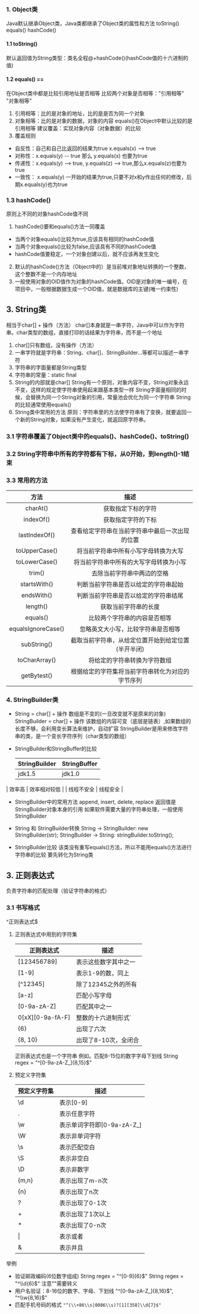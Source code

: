 ### 1. Object类

Java默认继承Object类，Java类都继承了Object类的属性和方法
toString()      equals()     hashCode()

#### 1.1 toString()

默认返回值为String类型：类名全程@+hashCode()(hashCode值的十六进制的值)
	
#### 1.2 equals()   ==

在Object类中都是比较引用地址是否相等
比较两个对象是否相等："引用相等"  "对象相等"
1. 引用相等：比的是对象的地址，比的是是否为同一个对象
2. 对象相等：比的是对象的数据，对象的内容
equals()在Object中默认比较的是引用相等
建议覆盖：实现对象内容（对象数据）的比较
3. 覆盖规则
- 自反性：自己和自己比返回的结果为true  x.equals(x) --> true
- 对称性：x.equals(y) -- true 那么 y.equals(x) 也要为true
- 传递性：x.equals(y) --> true, y.equals(z) --> true,那么x.equals(z)也要为true
- 一致性： x.equals(y) 一开始的结果为true,只要不对x和y作出任何的修改，后期x.equals(y)也为true

### 1.3 hashCode()
原则上不同的对象hashCode值不同
1. hashCode()要和equals()方法一同覆盖
- 当两个对象equals()比较为true,应该具有相同的hashCode值
- 当两个对象equals()比较为false,应该具有不同的hashCode值
- hashCode值要稳定，一个对象创建以后，就不应该再发生变化
2. 默认的hashCode()方法（Object中的）是当前堆对象地址转换的一个整数，这个整数不是一个内存地址
3. 一般使用对象的OID值作为对象的hashCode值。OID是对象的唯一编号，在项目中，一般根据数据生成一个OID值，就是数据库的主键(唯一约束性)

## 3. String类
相当于char[] + 操作（方法）
char[]本身就是一串字符，Java中可以作为字符串。char类型的数组，直接打印的话结果为字符串，而不是一个地址
1. char[]只有数组，没有操作（方法）
2. 一串字符就是字符串：String、char[]、StringBuilder...等都可以描述一串字符
3. 字符串的字面量都是String类型
4. 字符串的常量：static final
5. String的内部就是char[]
   String有一个原则，对象内容不变，String对象永远不变，这样的规定使字符串使用起来跟基本类型一样
   String字面量相同的时候，会替换为同一个String对象的引用，常量池会优化为同一个字符串
   String的比较通常使用equals()
6. String类中常用的方法
原则：字符串里的方法使字符串有了变换，就要返回一个新的String对象，如果没有产生变化，就返回原字符串。

### 3.1 字符串覆盖了Object类中的equals()、hashCode()、toString()
### 3.2 String字符串中所有的字符都有下标，从0开始，到length()-1结束
### 3.3 常用的方法

|        方法        |                        描述                         |
| :----------------: | :-------------------------------------------------: |
|      charAt()      |                 获取指定下标的字符                  |
|     indexOf()      |                 获取指定字符的下标                  |
|   lastIndexOf()    |   查看给定字符串在当前字符串中最后一次出现的位置    |
|   toUpperCase()    |        将当前字符串中所有小写字母转换为大写         |
|   toLowerCase()    |       将当前字符串中所有的大写字母转换为小写        |
|       trim()       |             去除当前字符串中两边的空格              |
|    startsWith()    |        判断当前字符串是否以给定的字符串起始         |
|     endsWith()     |        判断当前字符串是否以给定的字符串结尾         |
|      length()      |                获取当前字符串的长度                 |
|      equals()      |            比较两个字符串的内容是否相等             |
| equalsIgnoreCase() |         忽略英文大小写，比较字符串是否相等          |
|    subString()     | 截取当前字符串，从给定位置开始到给定位置 (半开半闭) |
|   toCharArray()    |            将给定的字符串转换为字符数组             |
|    getBytest()     |  根据给定的字符集将当前字符串转化为对应的字节序列   |

### 4. StringBuilder类

- String = char[] + 操作
      数组是不变的(一旦改变就不是原来的对象)
   StringBuilder = char[] + 操作
      该数组的内容可变（底层是链表）,如果数组的长度不够，会利用变长算法来维护，自动扩容
   StringBuilder是用来修改字符串的类，是一个变长字符序列（char类型的数组）

- StringBuilder和StringBuffer的比较
  
   | StringBuilder | StringBuffer |
   | ------------- | :----------- |
   | jdk1.5        | jdk1.0       |
| 效率高        | 效率相对较低 |
   | 线程不安全    | 线程安全     |
   
- StringBuilder中的常用方法
   append, insert, delete, replace
      返回值是StringBuilder对象本身的引用
      如果软件需要大量的字符串处理，一般使用StringBuilder
   
- String 和 StringBuilder转换
   String -> StringBuilder: new StringBuilder(str);
   StringBuilder -> String: stringBuilder.toString();
   
- StringBuilder比较
   该类没有重写equals()方法，所以不能用equals()方法进行字符串的比较
   要先转化为String类

## 3. 正则表达式
负责字符串的匹配处理（验证字符串的格式）
### 3.1 书写格式
 ^正则表达式$
 1. 正则表达式中用到的字符集

    | 正则表达式       | 描述                 |
    | ---------------- | -------------------- |
    | [123456789]      | 表示这些数字其中之一 |
    | [1-9]            | 表示1-9的数，同上    |
    | [^12345]         | 除了12345之外的所有  |
    | [a-z]            | 匹配小写字母         |
    | [0-9a-zA-Z]      | 匹配其中之一         |
    | 0[xX][0-9a-fA-F] | 整数的十六进制形式`  |
    | {6}              | 出现了六次           |
    | {8, 10}          | 出现了8-10次，全闭合 |

    正则表达式也是一个字符串
     例如。匹配8-15位的数字字母下划线
     String regex = "^[0-9a-zA-Z_]{8,15}$"

 2. 预定义字符集

    | 预定义字符集 | 描述                       |
    | ------------ | -------------------------- |
    | \d           | 表示[0-9]                  |
    | .            | 表示任意字符               |
    | \w           | 表示单词字符即[0-9a-zA-Z_] |
    | \W           | 表示非单词字符             |
    | \s           | 表示匹配空白               |
    | \S           | 表示非空白                 |
    | \D           | 表示非数字                 |
    | {m,n}        | 表示出现了m-n次            |
    | {n}          | 表示出现了n次              |
    | ?            | 表示出现了0-1次            |
    | +            | 表示出现了1次以上          |
    | *            | 表示出现了0-n次            |
    | \|           | 表示或者                   |
    | &            | 表示并且                   |

举例

 - 验证邮政编码(6位数字组成)
    String regex = "^[0-9]{6}$"
    String regex = "^\\d{6}$"  注意"\"需要转义
- 用户名验证：8-16位的数字、字母、下划线
    "^[0-9a-zA-Z_]{8,16}$", "^\\w{8,16}$"
- 匹配手机号码的格式
   `"^(\\+86\\s|0086\\s)?[1][358]\\d{7}$"`
   



















































 

 

 

 

 

 

 

 

 










